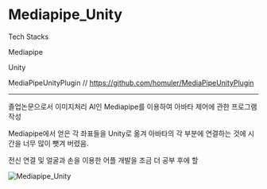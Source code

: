 # Mediapipe_Unity

Tech Stacks

Mediapipe

Unity

MediaPipeUnityPlugin // https://github.com/homuler/MediaPipeUnityPlugin

-------------------------------
졸업논문으로서 이미지처리 AI인 Mediapipe를 이용하여 아바타 제어에 관한 프로그램 작성

Mediapipe에서 얻은 각 좌표들을 Unity로 옮겨 아바타의 각 부분에 연결하는 것에 시간을 너무 많이 뺏겨 버렸음.

전신 연결 및 얼굴과 손을 이용한 어플 개발을 조금 더 공부 후에 할 

![Mediapipe_Unity](https://user-images.githubusercontent.com/45348509/230012060-42864b86-e2c6-4c7c-8cf7-7f979328e97e.gif)
